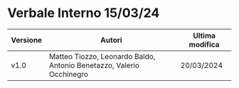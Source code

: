 # Verbale Interno 15/03/24

|Versione|                               Autori                               |Ultima modifica|
|--------|--------------------------------------------------------------------|---------------|
|  v1.0  |Matteo Tiozzo, Leonardo Baldo, Antonio Benetazzo, Valerio Occhinegro|   20/03/2024  |